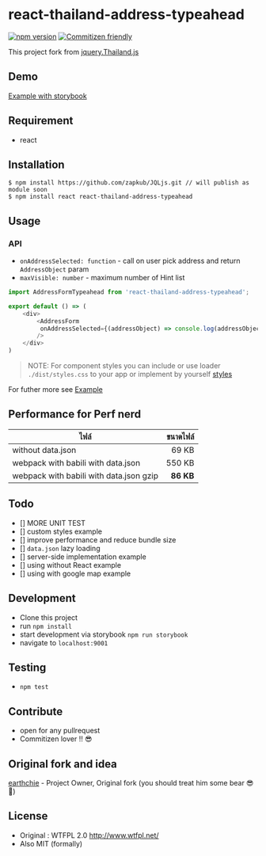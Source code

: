 # react-thailand-address-typeahead
[![npm version](https://badge.fury.io/js/react-thailand-address-typeahead.svg)](https://badge.fury.io/js/react-thailand-address-typeahead)
[![Commitizen friendly](https://img.shields.io/badge/commitizen-friendly-brightgreen.svg)](http://commitizen.github.io/cz-cli/)

This project fork from
[jquery.Thailand.js](https://github.com/earthchie/jquery.Thailand.js)

## Demo
[Example with storybook](http://zapkub.github.io/react-thailand-address)


## Requirement
- react

## Installation
```
$ npm install https://github.com/zapkub/JQLjs.git // will publish as module soon
$ npm install react react-thailand-address-typeahead
```

## Usage

### API
- `onAddressSelected: function` - call on user pick address and return `AddressObject` param
- `maxVisible: number` - maximum number of Hint list


```js
import AddressFormTypeahead from 'react-thailand-address-typeahead';

export default () => (
    <div>
        <AddressForm
         onAddressSelected={(addressObject) => console.log(addressObject)} 
        />
    </div>
)
```



> NOTE: For component styles you can include or use loader `./dist/styles.css` to your app or implement by yourself [styles](./dist/styles.css)

For futher more see [Example](./example/index.js)

## Performance for Perf nerd

| ไฟล์ | ขนาดไฟล์ |
| --- | ---:|
| without data.json | 69 KB 
| webpack with babili with data.json | 550 KB |
| webpack with babili with data.json gzip | **86 KB** |

## Todo
- [] MORE UNIT TEST
- [] custom styles example
- [] improve performance and reduce bundle size
- [] `data.json` lazy loading
- [] server-side implementation example
- [] using without React example
- [] using with google map example

## Development
- Clone this project
- run `npm install`
- start development via storybook `npm run storybook`
- navigate to `localhost:9001`

## Testing
- `npm test`

## Contribute
- open for any pullrequest
- Commitizen lover !! 😎

## Original fork and idea 

[earthchie](https://github.com/earthchie/) - Project Owner, Original fork
(you should treat him some bear 😎🍺)
## License
- Original : WTFPL 2.0 http://www.wtfpl.net/
- Also MIT (formally)
